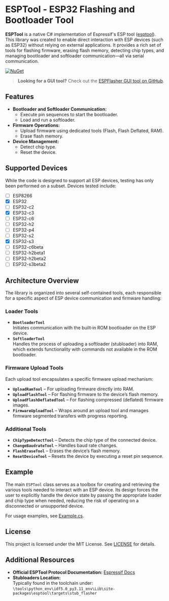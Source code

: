 ﻿# ESPTool - ESP32 Flashing and Bootloader Tool

**ESPTool** is a native C# implementation of Espressif's ESP tool ([esptool](https://github.com/espressif/esptool)). This library was created to enable direct interaction with ESP devices (such as ESP32) without relying on external applications. It provides a rich set of tools for flashing firmware, erasing flash memory, detecting chip types, and managing bootloader and softloader communication—all via serial communication.

[![NuGet](https://img.shields.io/nuget/v/ESPTool.svg)](https://www.nuget.org/packages/ESPTool)

> **Looking for a GUI tool?** Check out the [ESPFlasher GUI tool on GitHub](https://github.com/KooleControls/ESPFlasher).

## Features

- **Bootloader and Softloader Communication:**  
  - Execute pin sequences to start the bootloader.
  - Load and run a softloader.
- **Firmware Operations:**  
  - Upload firmware using dedicated tools (Flash, Flash Deflated, RAM).
  - Erase flash memory.
- **Device Management:**  
  - Detect chip type.
  - Reset the device.

## Supported Devices

While the code is designed to support all ESP devices, testing has only been performed on a subset. Devices tested include:

- [ ] ESP8266  
- [x] ESP32  
- [ ] ESP32-c2  
- [x] ESP32-c3  
- [ ] ESP32-c6  
- [ ] ESP32-h2  
- [ ] ESP32-p4  
- [ ] ESP32-s2  
- [x] ESP32-s3  
- [ ] ESP32-c6beta  
- [ ] ESP32-h2beta1  
- [ ] ESP32-h2beta2  
- [ ] ESP32-s3beta2  

## Architecture Overview

The library is organized into several self‑contained tools, each responsible for a specific aspect of ESP device communication and firmware handling:

### Loader Tools

- **`BootloaderTool`**  
  Initiates communication with the built‑in ROM bootloader on the ESP device.
- **`SoftloaderTool`**  
  Handles the process of uploading a softloader (stubloader) into RAM, which extends functionality with commands not available in the ROM bootloader.

### Firmware Upload Tools

Each upload tool encapsulates a specific firmware upload mechanism:
- **`UploadRamTool`** – For uploading firmware directly into RAM.
- **`UploadFlashTool`** – For flashing firmware to the device’s flash memory.
- **`UploadFlashDeflatedTool`** – For flashing compressed (deflated) firmware images.
- **`FirmwareUploadTool`** – Wraps around an upload tool and manages firmware segmented transfers with progress reporting.

### Additional Tools

- **`ChipTypeDetectTool`** – Detects the chip type of the connected device.
- **`ChangeBaudrateTool`** – Handles baud rate changes.
- **`FlashEraseTool`** – Erases the device’s flash memory.
- **`ResetDeviceTool`** – Resets the device by executing a reset pin sequence.

## Example

The main `ESPTool` class serves as a toolbox for creating and retrieving the various tools needed to interact with an ESP device. Its design forces the user to explicitly handle the device state by passing the appropriate loader and chip type when needed, reducing the risk of operating on a disconnected or unsupported device.

For usage examples, see [Example.cs](./Example.cs).

## License

This project is licensed under the MIT License. See [LICENSE](./LICENSE) for details.

## Additional Resources

- **Official ESPTool Protocol Documentation:** [Espressif Docs](https://docs.espressif.com/projects/esptool/en/latest/esp32/advanced-topics/serial-protocol.html)
- **Stubloaders Location:**  
  Typically found in the toolchain under:  
  `\tools\python_env\idf5.0_py3.11_env\Lib\site-packages\esptool\targets\stub_flasher`


